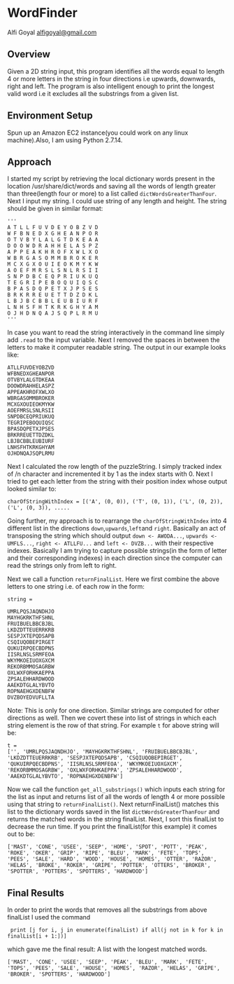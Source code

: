 # WordFinder
Alfi Goyal <alfigoyal@gmail.com>

## Overview
Given a 2D string input, this program identifies all the words equal to length 4 or more letters in the string in four directions i.e upwards, downwards, right and left. The program is also intelligent enough to print the longest valid word i.e it excludes all the substrings from a given list.

## Environment Setup
Spun up an Amazon EC2 instance(you could work on any linux machine).Also, I am using Python 2.7.14.

## Approach
I started my script by retrieving the local dictionary words present in the location /usr/share/dict/words and saving all the words of length greater than three(length four or more) to a list called ```dictWordsGreaterThanFour```. Next I input my string. I could use string of any length and height. The string should be given in similar format:
```
'''
A T L L F U V D E Y O B Z V D
W F B N E D X G H E A N P O R
O T V B Y L A L G T D K E A A
D O O W D R A H H E L A S P Z
A P P E A K H R O F X W L X O
W B R G A S O M M B R O K E R
M C X G X O U I E O K M Y K W
A O E F M R S L S N L R S I I
S N P D B C E Q P R I U K U Q
T E G R I P E B O Q U I Q S C
B P A S D Q P E T X J P S E S
B R K R R E U E T T D Z D K L
L B J B C B B L E U B I U R F
L N H S F H T K R K G H Y A M
O J H D N Q A J S Q P L R M U
'''
```
In case you want to read the string interactively in the command line simply add ```.read``` to the input variable. Next I removed the spaces in between the letters to make it computer readable string. The output in our example looks like:
```
ATLLFUVDEYOBZVD
WFBNEDXGHEANPOR
OTVBYLALGTDKEAA
DOOWDRAHHELASPZ
APPEAKHROFXWLXO
WBRGASOMMBROKER
MCXGXOUIEOKMYKW
AOEFMRSLSNLRSII
SNPDBCEQPRIUKUQ
TEGRIPEBOQUIQSC
BPASDQPETXJPSES
BRKRREUETTDZDKL
LBJBCBBLEUBIURF
LNHSFHTKRKGHYAM
OJHDNQAJSQPLRMU
```
Next I calculated the row length of the puzzleString. I simply tracked index of /n character and incremented it by 1 as the index starts with 0. Next I tried to get each letter from the string with their position index whose output looked similar to:
```
charOfStringWithIndex = [('A', (0, 0)), ('T', (0, 1)), ('L', (0, 2)), ('L', (0, 3)), .....
```
Going further, my approach is to rearrange the ```charOfStringWithIndex``` into 4 different list in the directions ```down```,```upwards```,```left```and ```right```. Basically an act of transposing the string which should output ```down <- AWODA...```, ```upwards <- UMFLS...```, ```right <- ATLLFU...``` and ```left <- DVZB...``` with their respective indexes. Basically I am trying to capture possible strings(in the form of letter and their corresponding indexes) in each direction since the computer can read the strings only from left to right.

Next we call a function ```returnFinalList```. Here we first combine the above letters to one string i.e. of each row in the form:
```
string = 

UMRLPQSJAQNDHJO
MAYHGKRKTHFSHNL
FRUIBUELBBCBJBL
LKDZDTTEUERRKRB
SESPJXTEPQDSAPB
CSQIUQOBEPIRGET
QUKUIRPQECBDPNS
IISRLNSLSRMFEOA
WKYMKOEIUOXGXCM
REKORBMMOSAGRBW
OXLWXFORHKAEPPA
ZPSALEHHARDWOOD
AAEKDTGLALYBVTO
ROPNAEHGXDENBFW
DVZBOYEDVUFLLTA
```
Note: This is only for one direction. Similar strings are computed for other directions as well.
Then we covert these into list of strings in which each string element is the row of that string. For example ```t``` for above string will be:

```
t = 
['', 'UMRLPQSJAQNDHJO', 'MAYHGKRKTHFSHNL', 'FRUIBUELBBCBJBL', 'LKDZDTTEUERRKRB', 'SESPJXTEPQDSAPB', 'CSQIUQOBEPIRGET', 'QUKUIRPQECBDPNS', 'IISRLNSLSRMFEOA', 'WKYMKOEIUOXGXCM', 'REKORBMMOSAGRBW', 'OXLWXFORHKAEPPA', 'ZPSALEHHARDWOOD', 'AAEKDTGLALYBVTO', 'ROPNAEHGXDENBFW']
```
Now we call the function ```get_all_substrings()``` which inputs each string for the list as input and returns list of all the words of length 4 or more possible using that string to ```returnFinalList()```. Next returnFinalList() matches this list to the dictionary words saved in the list ```dictWordsGreaterThanFour``` and returns the matched words in the string finalList. Next, I sort this finalList to decrease the run time.
If you print the finalList(for this example) it comes out to be:
```
['MAST', 'CONE', 'USEE', 'SEEP', 'HOME', 'SPOT', 'POTT', 'PEAK', 'ROKE', 'OKER', 'GRIP', 'RIPE', 'BLEU', 'MARK', 'FETE', 'TOPS', 'PEES', 'SALE', 'HARD', 'WOOD', 'HOUSE', 'HOMES', 'OTTER', 'RAZOR', 'HELAS', 'BROKE', 'ROKER', 'GRIPE', 'POTTER', 'OTTERS', 'BROKER', 'SPOTTER', 'POTTERS', 'SPOTTERS', 'HARDWOOD']
```

## Final Results
In order to print the words that removes all the substrings from above finalList I used the command
```
 print [j for i, j in enumerate(finalList) if all(j not in k for k in finalList[i + 1:])]
```
which gave me the final result: A list with the longest matched words.
```
['MAST', 'CONE', 'USEE', 'SEEP', 'PEAK', 'BLEU', 'MARK', 'FETE', 'TOPS', 'PEES', 'SALE', 'HOUSE', 'HOMES', 'RAZOR', 'HELAS', 'GRIPE', 'BROKER', 'SPOTTERS', 'HARDWOOD']
```
